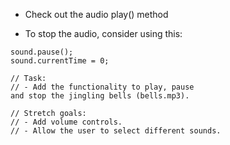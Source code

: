 - Check out the audio play() method

- To stop the audio, consider using this:

```
sound.pause();
sound.currentTime = 0;
```

```
// Task:
// - Add the functionality to play, pause
and stop the jingling bells (bells.mp3).

// Stretch goals:
// - Add volume controls.
// - Allow the user to select different sounds.
```